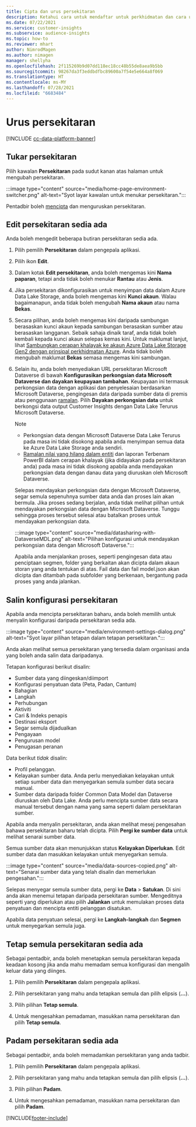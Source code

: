 ```yaml
---
title: Cipta dan urus persekitaran
description: Ketahui cara untuk mendaftar untuk perkhidmatan dan cara untuk menguruskan persekitaran.
ms.date: 07/22/2021
ms.service: customer-insights
ms.subservice: audience-insights
ms.topic: how-to
ms.reviewer: mhart
author: NimrodMagen
ms.author: nimagen
manager: shellyha
ms.openlocfilehash: 2f115269b9d07dd118ec18cc48b55de8aea9b5bb
ms.sourcegitcommit: 98267da3f3eddbdfbc89600a7f54e5e664a8f069
ms.translationtype: HT
ms.contentlocale: ms-MY
ms.lasthandoff: 07/28/2021
ms.locfileid: "6683484"
---
```

# <a name="manage-environments"></a>Urus persekitaran

[!INCLUDE [cc-data-platform-banner](../includes/cc-data-platform-banner.md)]

## <a name="switch-environments"></a>Tukar persekitaran

Pilih kawalan **Persekitaran** pada sudut kanan atas halaman untuk mengubah persekitaran.

:::image type="content" source="media/home-page-environment-switcher.png" alt-text="Syot layar kawalan untuk menukar persekitaran.":::

Pentadbir boleh [mencipta](get-started-paid.md) dan menguruskan persekitaran.

## <a name="edit-an-existing-environment"></a>Edit persekitaran sedia ada

Anda boleh mengedit beberapa butiran persekitaran sedia ada.

1.  Pilih pemilih **Persekitaran** dalam pengepala aplikasi.

2.  Pilih ikon **Edit**.

3. Dalam kotak **Edit persekitaran**, anda boleh mengemas kini **Nama paparan**, tetapi anda tidak boleh menukar **Rantau** atau **Jenis**.

4. Jika persekitaran dikonfigurasikan untuk menyimpan data dalam Azure Data Lake Storage, anda boleh mengemas kini **Kunci akaun**. Walau bagaimanapun, anda tidak boleh mengubah **Nama akaun** atau nama **Bekas**.

5. Secara pilihan, anda boleh mengemas kini daripada sambungan berasaskan kunci akaun kepada sambungan berasaskan sumber atau berasaskan langganan. Sebaik sahaja dinaik taraf, anda tidak boleh kembali kepada kunci akaun selepas kemas kini. Untuk maklumat lanjut, lihat [Sambungkan cerapan khalayak ke akaun Azure Data Lake Storage Gen2 dengan prinsipal perkhidmatan Azure](connect-service-principal.md). Anda tidak boleh mengubah maklumat **Bekas** semasa mengemas kini sambungan.

6. Selain itu, anda boleh menyediakan URL persekitaran Microsoft Dataverse di bawah **Konfigurasikan perkongsian data Microsoft Dataverse dan dayakan keupayaan tambahan**. Keupayaan ini termasuk perkongsian data dengan aplikasi dan penyelesaian berdasarkan Microsoft Dataverse, pengingesan data daripada sumber data di premis atau penggunaan [ramalan](predictions.md). Pilih **Dayakan perkongsian data** untuk berkongsi data output Customer Insights dengan Data Lake Terurus Microsoft Dataverse.

   > [!NOTE]
   > - Perkongsian data dengan Microsoft Dataverse Data Lake Terurus pada masa ini tidak disokong apabila anda menyimpan semua data ke Azure Data Lake Storage anda sendiri.
   > - [Ramalan nilai yang hilang dalam entiti](predictions.md) dan laporan Terbenam PowerBI dalam cerapan khalayak (jika didayakan pada persekitaran anda) pada masa ini tidak disokong apabila anda mendayakan perkongsian data dengan danau data yang diuruskan oleh Microsoft Dataverse.

   Selepas mendayakan perkongsian data dengan Microsoft Dataverse, segar semula sepenuhnya sumber data anda dan proses lain akan bermula. Jika proses sedang berjalan, anda tidak melihat pilihan untuk mendayakan perkongsian data dengan Microsoft Dataverse. Tunggu sehingga proses tersebut selesai atau batalkan proses untuk mendayakan perkongsian data. 
   
   :::image type="content" source="media/datasharing-with-DataverseMDL.png" alt-text="Pilihan konfigurasi untuk mendayakan perkongsian data dengan Microsoft Dataverse.":::
   
   Apabila anda menjalankan proses, seperti pengingesan data atau penciptaan segmen, folder yang berkaitan akan dicipta dalam akaun storan yang anda tentukan di atas. Fail data dan fail model.json akan dicipta dan ditambah pada subfolder yang berkenaan, bergantung pada proses yang anda jalankan.

## <a name="copy-the-environment-configuration"></a>Salin konfigurasi persekitaran

Apabila anda mencipta persekitaran baharu, anda boleh memilih untuk menyalin konfigurasi daripada persekitaran sedia ada. 

:::image type="content" source="media/environment-settings-dialog.png" alt-text="Syot layar pilihan tetapan dalam tetapan persekitaran.":::

Anda akan melihat semua persekitaran yang tersedia dalam organisasi anda yang boleh anda salin data daripadanya.

Tetapan konfigurasi berikut disalin:

- Sumber data yang diingeskan/diimport
- Konfigurasi penyatuan data (Peta, Padan, Cantum)
- Bahagian
- Langkah
- Perhubungan
- Aktiviti
- Cari & Indeks penapis
- Destinasi eksport
- Segar semula dijadualkan
- Pengayaan
- Pengurusan model
- Penugasan peranan

Data berikut *tidak* disalin:

- Profil pelanggan.
- Kelayakan sumber data. Anda perlu menyediakan kelayakan untuk setiap sumber data dan menyegarkan semula sumber data secara manual.
- Sumber data daripada folder Common Data Model dan Dataverse diuruskan oleh Data Lake. Anda perlu mencipta sumber data secara manual tersebut dengan nama yang sama seperti dalam persekitaran sumber.

Apabila anda menyalin persekitaran, anda akan melihat mesej pengesahan bahawa persekitaran baharu telah dicipta. Pilih **Pergi ke sumber data** untuk melihat senarai sumber data.

Semua sumber data akan menunjukkan status **Kelayakan Diperlukan**. Edit sumber data dan masukkan kelayakan untuk menyegarkan semula.

:::image type="content" source="media/data-sources-copied.png" alt-text="Senarai sumber data yang telah disalin dan memerlukan pengesahan.":::

Selepas menyegar semula sumber data, pergi ke **Data** > **Satukan**. Di sini anda akan menemui tetapan daripada persekitaran sumber. Mengeditnya seperti yang diperlukan atau pilih **Jalankan** untuk memulakan proses data penyatuan dan mencipta entiti pelanggan disatukan.

Apabila data penyatuan selesai, pergi ke **Langkah-langkah** dan **Segmen** untuk menyegarkan semula juga.

## <a name="reset-an-existing-environment"></a>Tetap semula persekitaran sedia ada

Sebagai pentadbir, anda boleh menetapkan semula persekitaran kepada keadaan kosong jika anda mahu memadam semua konfigurasi dan mengalih keluar data yang diinges.

1.  Pilih pemilih **Persekitaran** dalam pengepala aplikasi. 

2.  Pilih persekitaran yang mahu anda tetapkan semula dan pilih elipsis (**...**). 

3. Pilih pilihan **Tetap semula**. 

4.  Untuk mengesahkan pemadaman, masukkan nama persekitaran dan pilih **Tetap semula**.

## <a name="delete-an-existing-environment"></a>Padam persekitaran sedia ada

Sebagai pentadbir, anda boleh memadamkan persekitaran yang anda tadbir.

1.  Pilih pemilih **Persekitaran** dalam pengepala aplikasi.

2.  Pilih persekitaran yang mahu anda tetapkan semula dan pilih elipsis (**...**). 

3. Pilih pilihan **Padam**. 

4.  Untuk mengesahkan pemadaman, masukkan nama persekitaran dan pilih **Padam**.


[!INCLUDE[footer-include](../includes/footer-banner.md)]
